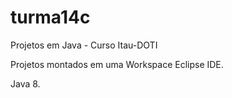# turma14c
Projetos em Java - Curso Itau-DOTI

Projetos montados em uma Workspace Eclipse IDE.

Java 8.

